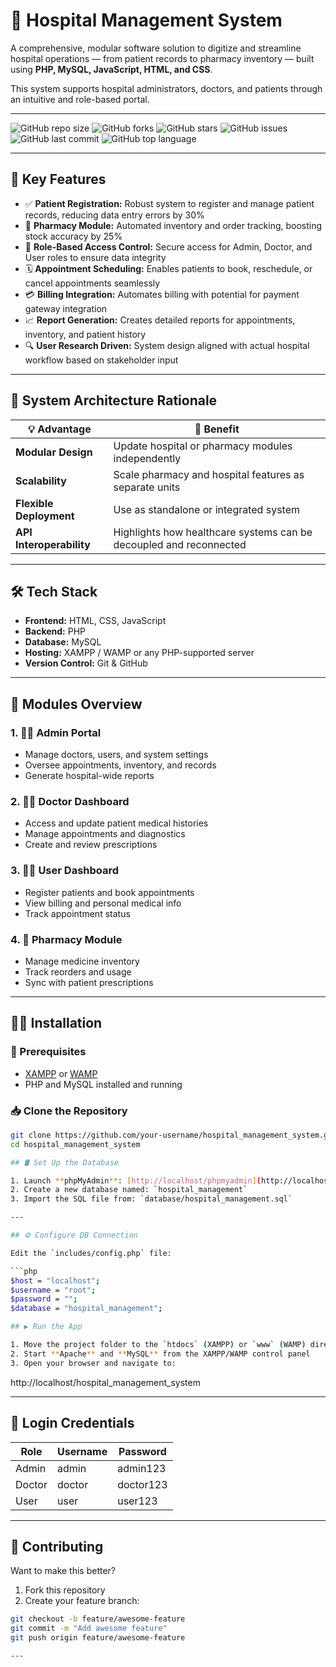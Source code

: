 # 🏥 Hospital Management System

A comprehensive, modular software solution to digitize and streamline hospital operations — from patient records to pharmacy inventory — built using **PHP, MySQL, JavaScript, HTML, and CSS**.

This system supports hospital administrators, doctors, and patients through an intuitive and role-based portal.

---

![GitHub repo size](https://img.shields.io/github/repo-size/anchal-kakadia/hospital_management_system)
![GitHub forks](https://img.shields.io/github/forks/anchal-kakadia/hospital_management_system?style=social)
![GitHub stars](https://img.shields.io/github/stars/anchal-kakadia/hospital_management_system?style=social)
![GitHub issues](https://img.shields.io/github/issues/anchal-kakadia/hospital_management_system)
![GitHub last commit](https://img.shields.io/github/last-commit/anchal-kakadia/hospital_management_system)
![GitHub top language](https://img.shields.io/github/languages/top/anchal-kakadia/hospital_management_system)

---

## 🚀 Key Features

- ✅ **Patient Registration:** Robust system to register and manage patient records, reducing data entry errors by 30%
- 💊 **Pharmacy Module:** Automated inventory and order tracking, boosting stock accuracy by 25%
- 🔐 **Role-Based Access Control:** Secure access for Admin, Doctor, and User roles to ensure data integrity
- 🗓️ **Appointment Scheduling:** Enables patients to book, reschedule, or cancel appointments seamlessly
- 💳 **Billing Integration:** Automates billing with potential for payment gateway integration
- 📈 **Report Generation:** Creates detailed reports for appointments, inventory, and patient history
- 🔍 **User Research Driven:** System design aligned with actual hospital workflow based on stakeholder input

---

## 🧱 System Architecture Rationale

| 💡 Advantage | 📌 Benefit |
|-------------|------------|
| **Modular Design** | Update hospital or pharmacy modules independently |
| **Scalability** | Scale pharmacy and hospital features as separate units |
| **Flexible Deployment** | Use as standalone or integrated system |
| **API Interoperability** | Highlights how healthcare systems can be decoupled and reconnected |

---

## 🛠️ Tech Stack

- **Frontend:** HTML, CSS, JavaScript  
- **Backend:** PHP  
- **Database:** MySQL  
- **Hosting:** XAMPP / WAMP or any PHP-supported server  
- **Version Control:** Git & GitHub  

---

## 📂 Modules Overview

### 1. 👨‍💼 Admin Portal
- Manage doctors, users, and system settings
- Oversee appointments, inventory, and records
- Generate hospital-wide reports

### 2. 🧑‍⚕️ Doctor Dashboard
- Access and update patient medical histories
- Manage appointments and diagnostics
- Create and review prescriptions

### 3. 🧑‍💻 User Dashboard
- Register patients and book appointments
- View billing and personal medical info
- Track appointment status

### 4. 💊 Pharmacy Module
- Manage medicine inventory
- Track reorders and usage
- Sync with patient prescriptions

---

## 🧑‍💻 Installation

### 🔧 Prerequisites
- [XAMPP](https://www.apachefriends.org/index.html) or [WAMP](https://www.wampserver.com/en/)
- PHP and MySQL installed and running

### 📥 Clone the Repository

```bash
git clone https://github.com/your-username/hospital_management_system.git
cd hospital_management_system

## 🛢️ Set Up the Database

1. Launch **phpMyAdmin**: [http://localhost/phpmyadmin](http://localhost/phpmyadmin)
2. Create a new database named: `hospital_management`
3. Import the SQL file from: `database/hospital_management.sql`

---

## ⚙️ Configure DB Connection

Edit the `includes/config.php` file:

```php
$host = "localhost";
$username = "root";
$password = "";
$database = "hospital_management";

## ▶️ Run the App

1. Move the project folder to the `htdocs` (XAMPP) or `www` (WAMP) directory
2. Start **Apache** and **MySQL** from the XAMPP/WAMP control panel
3. Open your browser and navigate to:

```
http://localhost/hospital_management_system


---

## 🔐 Login Credentials

| Role   | Username | Password    |
|--------|----------|-------------|
| Admin  | admin    | admin123    |
| Doctor | doctor   | doctor123   |
| User   | user     | user123     |

---

## 🤝 Contributing

Want to make this better?

1. Fork this repository
2. Create your feature branch:

```bash
git checkout -b feature/awesome-feature
git commit -m "Add awesome feature"
git push origin feature/awesome-feature

---


